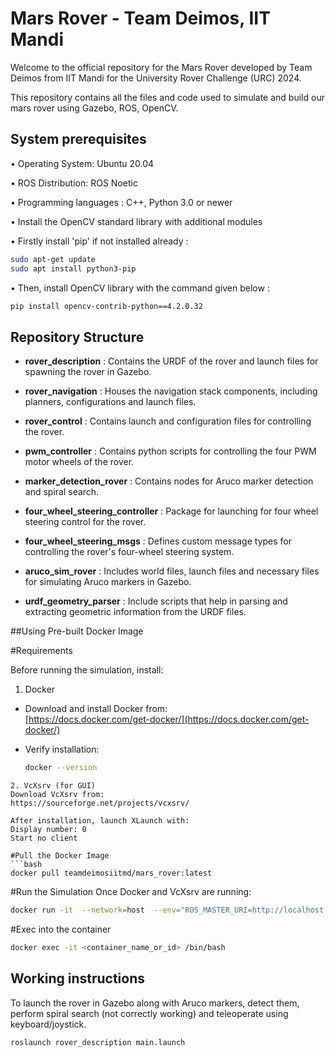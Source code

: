 # Mars Rover - Team Deimos, IIT Mandi


Welcome to the official repository for the Mars Rover developed by Team    Deimos from IIT Mandi for the University Rover Challenge (URC) 2024.

This repository contains all the files and code used to simulate and build our mars rover using Gazebo, ROS, OpenCV.



## System prerequisites


• Operating System: Ubuntu 20.04

• ROS Distribution: ROS Noetic

• Programming languages : C++, Python 3.0 or newer

• Install the OpenCV standard library with additional modules 

• Firstly install 'pip' if not installed already :

```bash
sudo apt-get update
sudo apt install python3-pip

```
• Then, install OpenCV library with the command given below : 

```bash
pip install opencv-contrib-python==4.2.0.32
```



## Repository Structure

- **rover_description** : Contains the URDF of the rover and launch files for spawning the rover in Gazebo.

- **rover_navigation** : Houses the navigation stack components, including planners, configurations and launch files.

- **rover_control** : Contains launch and configuration files for controlling the rover.

- **pwm_controller** : Contains python scripts for controlling the four PWM motor wheels of the rover.

- **marker_detection_rover** : Contains nodes for Aruco marker detection and spiral search.

- **four_wheel_steering_controller** : Package for launching for four wheel steering control for the rover.

- **four_wheel_steering_msgs** : Defines custom message types for controlling the rover's four-wheel steering system.

- **aruco_sim_rover** : Includes world files, launch files and necessary files for simulating Aruco markers in Gazebo.

- **urdf_geometry_parser** : Include scripts that help in parsing and extracting geometric information from the URDF files.

##Using Pre-built Docker Image

#Requirements

Before running the simulation, install:
1. Docker
- Download and install Docker from:  
  [https://docs.docker.com/get-docker/](https://docs.docker.com/get-docker/)

- Verify installation:
  ```bash
  docker --version
```
2. VcXsrv (for GUI)
Download VcXsrv from:
https://sourceforge.net/projects/vcxsrv/

After installation, launch XLaunch with:
Display number: 0
Start no client

#Pull the Docker Image
```bash
docker pull teamdeimosiitmd/mars_rover:latest
```

#Run the Simulation
Once Docker and VcXsrv are running:
```bash
docker run -it  --network=host  --env="ROS_MASTER_URI=http://localhost:11311"  --env="ROS_HOSTNAME=localhost"  --env="DISPLAY=host.docker.internal:0.0"   --env="LIBGL_ALWAYS_INDIRECT=0" -v /tmp/.X11-unix:/tmp/.X11-unix teamdeimosiitmd/mars_rover:latest
```

#Exec into the container
```bash
docker exec -it <container_name_or_id> /bin/bash
```

## Working instructions

To launch the rover in Gazebo along with Aruco markers, detect them, perform spiral search (not correctly working) and teleoperate using keyboard/joystick.

```bash
roslaunch rover_description main.launch
```

